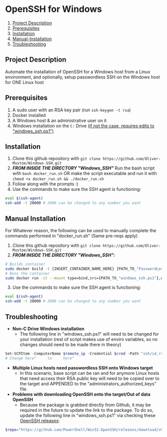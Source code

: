 # OpenSSH for Windows
1. [Project Description](#project-description)
2. [Prerequisites](#prerequisites)
3. [Installation](#installation)
4. [Manual-Installation](#manual-installation)
5. [Troubleshooting](#troubleshooting)
## Project Description
Automate the installation of OpenSSH for a Windows host from a Linux environment, and optionally, setup passwordless SSH on the Windows host for ONE Linux host

## Prerequisites
1. A sudo user with an RSA key pair (run ```ssh-keygen -t rsa```)
2. Docker installed
3. A Windows host & an administrative user on it
4. Windows installation on the ```C:``` Drive [(if not the case, requires edits to "windows_ssh.ps1")](#Troubleshooting)

## Installation
1. Clone this github repository with ```git clone https://github.com/Oliver-Mustoe/Windows-SSH.git```
2. ***FROM INSIDE THE DIRECTORY "Windows_SSH"*** Run the bash script with ```bash docker_run.sh``` OR make the script executable and run it with ```chmod +x docker_run.sh && ./docker_run.sh```
3. Follow along with the prompts :)
4. Use the commands to make sure the SSH agent is functioning:
```bash
eval $(ssh-agent)
ssh-add -t 20000 # 2000 can be changed to any number you want
```

## Manual Installation
For Whatever reason, the following can be used to manually complete the commands performed in "docker_run.sh" (Same pre-reqs apply)
1. Clone this github repository with ```git clone https://github.com/Oliver-Mustoe/Windows-SSH.git```
2. ***FROM INSIDE THE DIRECTORY "Windows_SSH":***
```bash
# Builds container
sudo docker build -t {INSERT_CONTAINER_NAME_HERE} {PATH_TO_"PasswordLessSSH-Container"_DIR}
# Runs the container
sudo docker run -it --mount type=bind,src={PATH_TO_"windows_ssh.ps1"},dst=/tmp2 --mount type=bind,src={PATH_TO_RSA_KEY_PAIR},dst=/ssh powershell-ntlm /tmp2/windows_ssh.ps1
```
3. Use the commands to make sure the SSH agent is functioning:
```bash
eval $(ssh-agent)
ssh-add -t 20000 # 2000 can be changed to any number you want
```

## Troubleshooting
* **Non-C Drive Windows installation**
	* The following line in "windows_ssh.ps1" will need to be changed for your installation (rest of script makes use of enviro variables, so no changes should need to be made there in theory)
```powershell
Set-SCPItem -ComputerName $remote_ip -Credential $cred -Path "ssh/id_rsa.pub" -Destination "C:\ProgramData\ssh" -Force -Verbose
# Change here^     to     here^
```
* **Multiple Linux hosts need passwordless SSH onto Windows target**
	* In this scenario, base script can be ran and for anymore Linux hosts that need access their RSA public key will need to be copied over to the target and APPENDED to the "administrators_authorized_keys" file.
* **Problems with downloading OpenSSH onto the target/Out of data OpenSSH**
	* Because the package is grabbed directly from Github, it may be required in the future to update the link to the package. To do so, update the following line in "windows_ssh.ps1" via checking these [OpenSSH releases](https://github.com/PowerShell/Win32-OpenSSH/releases):
```powershell
$repo="https://github.com/PowerShell/Win32-OpenSSH/releases/download/v9.1.0.0p1-Beta/OpenSSH-Win64.zip"
```
